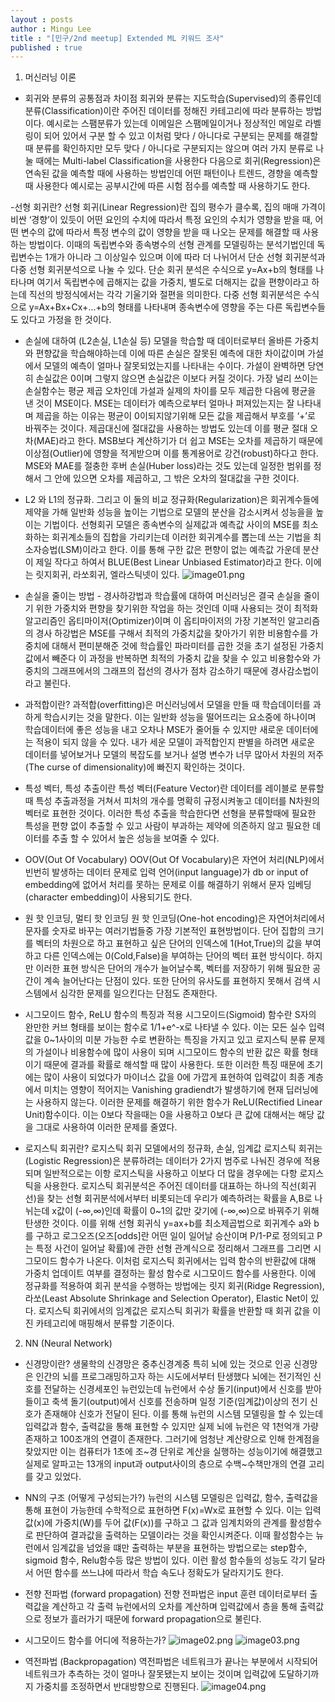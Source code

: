 ```yaml
---
layout : posts
author : Mingu Lee
title : "[민구/2nd meetup] Extended ML 키워드 조사"
published : true
---
```


1. 머신러닝 이론
- 회귀와 분류의 공통점과 차이점
회귀와 분류는 지도학습(Supervised)의 종류인데 분류(Classification)이란 주어진 데이터를 정해진 카테고리에 따라 분류하는 방법이다.
예시로는 스팸분류가 있는데 이메일은 스팸메일이거나 정상적인 메일로 라벨링이 되어 있어서
구분 할 수 있고 이처럼 맞다 / 아니다로 구분되는 문제를 해결할 때 분류를 확인하지만 모두 맞다 / 아니다로 구분되지는 않으며
여러 가지 분류로 나눌 때에는 Multi-label Classification을 사용한다
다음으로 회귀(Regression)은 연속된 값을 예측할 때에 사용하는 방법인데 어떤 패턴이나 트렌드, 경향을 예측할 때 사용한다 
예시로는 공부시간에 따른 시험 점수를 예측할 때 사용하기도 한다.

-선형 회귀란?
선형 회귀(Linear Regression)란 집의 평수가 클수록, 집의 매매 가격이 비싼 ‘경향’이 있듯이
어떤 요인의 수치에 따라서 특정 요인의 수치가 영향을 받을 때, 어떤 변수의 값에 따라서
특정 변수의 값이 영향을 받을 때 나오는 문제를 해결할 때 사용하는 방법이다.
이때의 독립변수와 종속병수의 선형 관계를 모델링하는 분석기법인데 독립변수는 1개가 아니라 그 이상일수 있으며
이에 따라 더 나뉘어서 단순 선형 회귀분석과 다중 선형 회귀분석으로 나눌 수 있다.
단순 회귀 분석은 수식으로 y=Ax+b의 형태를 나타나며 여기서 독립변수에 곱해지는 값을 가중치, 별도로 더해지는 값을 편향이라고 하는데
직선의 방정식에서는 각각 기울기와 절편을 의미한다.
다중 선형 회귀분석은 수식으로 y=Ax+Bx+Cx+...+b의 형태를 나타내며 종속변수에 영향을 주는 다른 독립변수들도 있다고 가정을 한 것이다.

- 손실에 대하여 (L2손실, L1손실 등)
모델을 학습할 때 데이터로부터 올바른 가중치와 편향값을 학습해야하는데
이에 따른 손실은 잘못된 예측에 대한 차이값이며 가설에서 모델의 예측이 얼마나 잘못되었는지를 나타내는 수이다.
가설이 완벽하면 당연히 손실값은 0이며 그렇지 않으면 손실값은 이보다 커질 것이다.
가장 널리 쓰이는 손실함수는 평균 제곱 오차인데 가설과 실제의 차이를 모두 제곱한 다음에 평균을 낸 것이 MSE이다.
MSE는 데이터가 예측으로부터 얼마나 퍼져있는지는 잘 나타내며 제곱을 하는 이유는
평균이 0이되지않기위해 모든 값을 제곱해서 부호를 ‘+’로 바꿔주는 것이다.
제곱대신에 절대값을 사용하는 방법도 있는데 이를 평균 절대 오차(MAE)라고 한다.
MSB보다 계산하기가 더 쉽고 MSE는 오차를 제곱하기 때문에 이상점(Outlier)에 영향을 적게받으며 이를 통계용어로 강건(robust)하다고 한다.
MSE와 MAE를 절충한 후버 손실(Huber loss)라는 것도 있는데 일정한 범위를 정해서 그 안에 있으면 오차를 제곱하고, 그 밖은 오차의 절대값을 구한 것이다.

- L2 와 L1의 정규화. 그리고 이 둘의 비교
정규화(Regularization)은 회귀계수들에 제약을 가해 일반화 성능을 높이는 기법으로 모델의 분산을 감소시켜서 성능을을 높이는 기법이다.
선형회귀 모델은 종속변수의 실제값과 예측값 사이의 MSE를 최소화하는 회귀계소들의 집합을 가리키는데
이러한 회귀계수를 뽑는데 쓰는 기법을 최소자승법(LSM)이라고 한다.
이를 통해 구한 값은 편향이 없는 예측값 가운데 분산이 제일 작다고 하여서 BLUE(Best Linear Unbiased Estimator)라고 한다.
이에는 릿지회귀, 라쏘회귀, 엘라스틱넷이 있다.
![image01.png](C:\asm)


- 손실을 줄이는 방법 - 경사하강법과 학습률에 대하여
머신러닝은 결국 손실을 줄이기 위한 가중치와 편향을 찾기위한 작업을 하는 것인데
이때 사용되는 것이 최적화 알고리즘인 옵티마이저(Optimizer)이며 이 옵티마이저의 가장 기본적인 알고리즘의 경사 하강법은
MSE를 구해서 최적의 가중치값을 찾아가기 위한 비용함수를 가중치에 대해서
편미분해준 것에 학습률인 파라미터를 곱한 것을 초기 설정된 가중치값에서 빼준다
이 과정을 반복하면 최적의 가중치 값을 찾을 수 있고
비용함수와 가중치의 그래프에서의 그래프의 접선의 경사가 점차 감소하기 때문에 경사감소법이라고 불린다.

- 과적합이란?
과적합(overfitting)은 머신러닝에서 모델을 만들 때 학습데이터를 과하게 학습시키는 것을 말한다.
이는 일반화 성능을 떨어뜨리는 요소중에 하나이며 학습데이터에 좋은 성능을 내고 오차나 MSE가 줄어들 수 있지만
새로운 데이터에는 적용이 되지 않을 수 있다.
내가 세운 모델이 과적합인지 판별을 하려면 새로운 데이터를 넣어보거나 모델의 복잡도를 보거나
설명 변수가 너무 많아서 차원의 저주(The curse of dimensionality)에 빠진지 확인하는 것이다.

- 특성 벡터, 특성 추출이란
특성 벡터(Feature Vector)란 데이터를 레이블로 분류할 때
특성 추출과정을 거쳐서 피처의 개수를 명확히 규정시켜놓고 데이터를 N차원의 벡터로 표현한 것이다.
이러한 특성 추출을 학습한다면 선형을 분류할때에 필요한 특성을 편향 없이 추출할 수 있고
사람이 부과하는 제약에 의존하지 않고 필요한 데이터를 추출 할 수 있어서 높은 성능을 보여줄 수 있다.

- OOV(Out Of Vocabulary)
OOV(Out Of Vocabulary)은 자연어 처리(NLP)에서 빈번히 발생하는 데이터 문제로
입력 언어(input language)가 db or input of embedding에 없어서 처리를 못하는 문제로
이를 해결하기 위해서 문자 임베딩(character embedding)이 사용되기도 한다.

- 원 핫 인코딩, 멀티 핫 인코딩
원 핫 인코딩(One-hot encoding)은 자연어처리에서 문자를 숫자로 바꾸는 여러기법들중 가장 기본적인 표현방법이다.
단어 집합의 크기를 벡터의 차원으로 하고 표현하고 싶은 단어의 인덱스에 1(Hot,True)의 값을 부여하고 
다른 인덱스에는 0(Cold,False)을 부여하는 단어의 벡터 표현 방식이다.
하지만 이러한 표현 방식은 단어의 개수가 늘어날수록, 벡터를 저장하기 위해 필요한 공간이 계속 늘어난다는 단점이 있다.
또한 단어의 유사도를 표현하지 못해서 검색 시스템에서 심각한 문제를 일으킨다는 단점도 존재한다.

- 시그모이드 함수, ReLU 함수의 특징과 적용
시그모이드(Sigmoid) 함수란 S자의 완만한 커브 형태를 보이는 함수로 1/1+e^-x로 나타낼 수 있다.
이는 모든 실수 입력 값을 0~1사이의 미분 가능한 수로 변환하는 특징을 가지고 있고
로지스틱 분류 문제의 가설이나 비용함수에 많이 사용이 되며 시그모이드 함수의 반환 값은 확률 형태이기 때문에 결과를 확률로 해석할 때 많이 사용한다.
또한 이러한 특징 때문에 초기에는 많이 사용이 되었다가
마이너스 값을 0에 가깝게 표현하여 입력값이 최종 계층에서 미치는 영향이 적어지는 Vanishing gradiendt가 발생하기에
현재 딥러닝에는 사용하지 않는다.
이러한 문제를 해결하기 위한 함수가 ReLU(Rectified Linear Unit)함수이다.
이는 0보다 작을때는 0을 사용하고 0보다 큰 값에 대해서는 해당 값을 그대로 사용하여 이러한 문제를 줄였다.

- 로지스틱 회귀란? 로지스틱 회귀 모델에서의 정규화, 손실, 임계값
로지스틱 회귀는(Logistic Regression)은 분류하려는 데이터가 2가지 범주로 나눠진 경우에 적용되며
일반적으로는 이항 로지스틱을 사용하고 이보다 더 많을 경우에는 다항 로지스틱을 사용한다.
로지스틱 회귀분석은 주어진 데이터를 대표하는 하나의 직선(회귀선)을 찾는 선형 회귀분석에서부터 비롯되는데
우리가 예측하려는 확률을 A,B로 나뉘는데 x값이 (-∞,∞)인데 확률이 0~1의 값만 갖기에 (-∞,∞)으로 바꿔주기 위해 탄생한 것이다.
이를 위해 선형 회귀식 y=ax+b를 최소제곱법으로 회귀계수 a와 b를 구하고
로그오즈(오즈[odds]란 어떤 일이 일어날 승산이며 P/1-P로 정의되고 P는 특정 사건이 일어날 확률)에 관한 선형 관계식으로 정리해서 그래프를 그리면
시그모이드 함수가 나온다.
이처럼 로지스틱 회귀에서는 입력 함수의 반환값에 대해 가중치 업데이트 여부를 결정하는 활성 함수로 시그모이드 함수를 사용한다.
이에 정규화를 적용하여 회귀 분석을 수행하는 방법에는
릿지 회귀(Ridge Regression), 라쏘(Least Absolute Shrinkage and Selection Operator), Elastic Net이 있다.
로지스틱 회귀에서의 임계값은 로지스틱 회귀가 확률을 반환할 때 회귀 값을 이진 카테고리에 매핑해서 분류할 기준이다.

2. NN (Neural Network)
- 신경망이란?
생물학의 신경망은 중추신경계중 특히 뇌에 있는 것으로 인공 신경망은 인간의 뇌를 프로그래밍하고자 하는 시도에서부터 탄생했다
뇌에는 전기적인 신호를 전달하는 신경세포인 뉴런있는데 뉴런에서 수상 돌기(input)에서 신호를 받아들이고 축색 돌기(output)에서 신호를 전송하며
일정 기준(임계값)이상의 전기 신호가 존재해야 신호가 전달이 된다.
이를 통해 뉴런의 시스템 모델링을 할 수 있는데 입력값과 함수, 출력값을 통해 표현할 수 있지만
실제 뇌에 뉴런은 약 1천억개 가량 존재하고 100조개의 연결이 존재한다.
그러기에 엄청난 계산량으로 인해 한계점을 찾았지만 이는 컴퓨터가 1초에 조~경 단위로 계산을 실행하는 성능이기에 해결했고
실제로 알파고는 13개의 input과 output사이의 층으로 수백~수책만개의 연결 고리를 갖고 있었다.

- NN의 구조 (어떻게 구성되는가?)
뉴런의 시스템 모델링은 입력값, 함수, 출력값을 통해 표현이 가능한데 수학적으로 표현하면 F(x)=Wx로 표현할 수 있다.
이는 입력값(x)에 가중치(W)를 두어 값(F(x))를 구하고 그 값과 임계치와의 관계를 활성함수로 판단하여 결과값을 출력하는 모델이라는 것을 확인시켜준다.
이때 활성함수는 뉴런에서 임계값을 넘었을 떄만 출력하는 부분을 표현하는 방법으로는 step함수, sigmoid 함수, Relu함수등 많은 방법이 있다.
이런 활성 함수들의 성능도 각기 달라서 어떤 함수를 쓰느냐에 따라서 학습 속도나 정확도가 달라지기도 한다.

- 전향 전파법 (forward propagation)
전향 전파법은 input 훈련 데이터로부터 출력값을 계산하고
각 출력 뉴런에서의 오차를 계산하며 입력값에서 층을 통해 출력값으로 정보가 흘러가기 때문에 forward propagation으로 불린다.
- 시그모이드 함수를 어디에 적용하는가?
![image02.png](https://miro.medium.com/max/2998/1*0TGxsf-xrp2ELhNfBWNfHA.png)
![image03.png](https://miro.medium.com/max/598/0*2rD1AiR62dfq7J3O.)    

- 역전파법 (Backpropagation)
역전파법은 네트워크가 끝나는 부분에서 시작되어 네트워크가 추측하는 것이 얼마나 잘못됐는지 보이는 것이며
입력값에 도달하기까지 가중치를 조정하면서 반대방향으로 진행된다.
![image04.png](https://d262ilb51hltx0.cloudfront.net/max/1600/1*cywgo_I0fAPw4QqGh8gwRg.png) 
